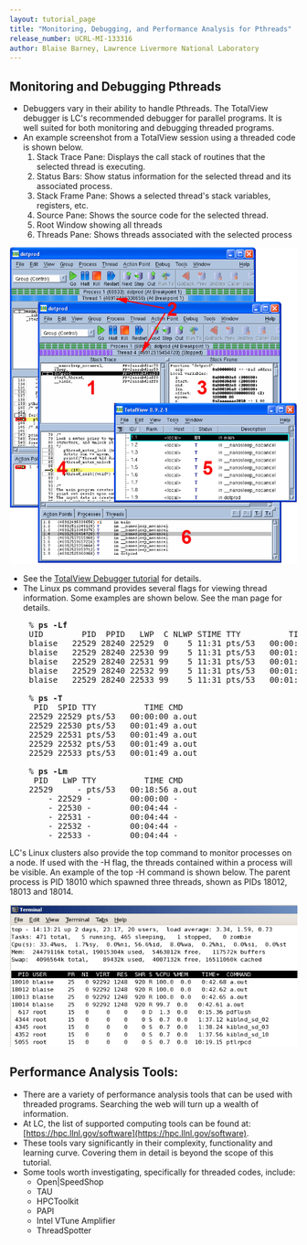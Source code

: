 ```yaml
---
layout: tutorial_page 
title: "Monitoring, Debugging, and Performance Analysis for Pthreads"
release_number: UCRL-MI-133316
author: Blaise Barney, Lawrence Livermore National Laboratory
---
```

## Monitoring and Debugging Pthreads

- Debuggers vary in their ability to handle Pthreads. The TotalView debugger is LC's recommended debugger for parallel programs. It is well suited for both monitoring and debugging threaded programs.
- An example screenshot from a TotalView session using a threaded code is shown below.
    1. Stack Trace Pane: Displays the call stack of routines that the selected thread is executing.
    2. Status Bars: Show status information for the selected thread and its associated process.
    3. Stack Frame Pane: Shows a selected thread's stack variables, registers, etc.
    4. Source Pane: Shows the source code for the selected thread.
    5. Root Window showing all threads
    6. Threads Pane: Shows threads associated with the selected process

![Windows Workflows](/posix/images/pthreadWindows.gif)

- See the [TotalView Debugger tutorial](https://hpc.llnl.gov/training/tutorials/totalview) for details.
- The Linux ps command provides several flags for viewing thread information. Some examples are shown below. See the man page for details.

<pre>
    % <b>ps -Lf </b>
    UID        PID  PPID   LWP  C NLWP STIME TTY          TIME CMD
    blaise   22529 28240 22529  0    5 11:31 pts/53   00:00:00 a.out
    blaise   22529 28240 22530 99    5 11:31 pts/53   00:01:24 a.out
    blaise   22529 28240 22531 99    5 11:31 pts/53   00:01:24 a.out
    blaise   22529 28240 22532 99    5 11:31 pts/53   00:01:24 a.out
    blaise   22529 28240 22533 99    5 11:31 pts/53   00:01:24 a.out

    % <b>ps -T </b>
     PID  SPID TTY          TIME CMD
    22529 22529 pts/53   00:00:00 a.out
    22529 22530 pts/53   00:01:49 a.out
    22529 22531 pts/53   00:01:49 a.out
    22529 22532 pts/53   00:01:49 a.out
    22529 22533 pts/53   00:01:49 a.out

    % <b>ps -Lm </b>
     PID   LWP TTY          TIME CMD
    22529     - pts/53   00:18:56 a.out
        - 22529 -        00:00:00 -
        - 22530 -        00:04:44 -
        - 22531 -        00:04:44 -
        - 22532 -        00:04:44 -
        - 22533 -        00:04:44 -
</pre>

LC's Linux clusters also provide the top command to monitor processes on a node. If used with the -H flag, the threads contained within a process will be visible. An example of the top -H command is shown below. The parent process is PID 18010 which spawned three threads, shown as PIDs 18012, 18013 and 18014.

![terminal window screenshot](/posix/images/topH.gif)

## Performance Analysis Tools:

- There are a variety of performance analysis tools that can be used with threaded programs. Searching the web will turn up a wealth of information.
- At LC, the list of supported computing tools can be found at: [https://hpc.llnl.gov/software](https://hpc.llnl.gov/software).
- These tools vary significantly in their complexity, functionality and learning curve. Covering them in detail is beyond the scope of this tutorial.
- Some tools worth investigating, specifically for threaded codes, include:
    - Open\|SpeedShop
    - TAU
    - HPCToolkit
    - PAPI
    - Intel VTune Amplifier
    - ThreadSpotter
